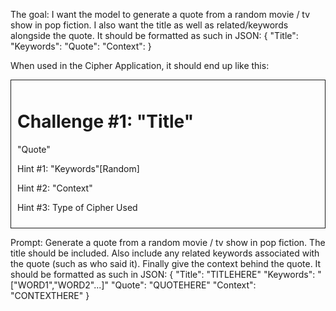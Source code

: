 The goal: I want the model to generate a quote from a random movie / tv show in pop fiction. I also want the title as well as related/keywords alongside the quote.
It should be formatted as such in JSON:
{
    "Title":
    "Keywords":
    "Quote":
    "Context":
}

When used in the Cipher Application, it should end up like this:
<div style="border: thin solid; padding: 10px">
    <h1>Challenge #1: "Title"</h1>
    <p>"Quote"</p>
    <p>Hint #1: "Keywords"[Random]</p>
    <p>Hint #2: "Context"</p>
    <p>Hint #3: Type of Cipher Used</p>
</div>

Prompt:
Generate a quote from a random movie / tv show in pop fiction. The title should be included. Also include any related keywords associated with the quote (such as who said it). Finally give the context behind the quote. It should be formatted as such in JSON:
{
    "Title": "TITLEHERE"
    "Keywords": "[\"WORD1\",\"WORD2\"...]"
    "Quote": "QUOTEHERE"
    "Context": "CONTEXTHERE"
}
